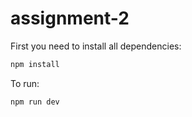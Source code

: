 # assignment-2

First you need to install all dependencies:

```bash
npm install
```

To run:

```bash
npm run dev
```
